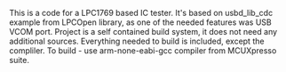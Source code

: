 This is a code for a LPC1769 based IC tester. It's based on usbd_lib_cdc example from LPCOpen library, as one of the needed features was USB VCOM port. 
Project is a self contained build system, it does not need any additional sources. Everything needed to build is included, except the compliler.
To build - use arm-none-eabi-gcc compiler from MCUXpresso suite.

